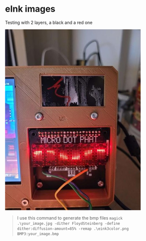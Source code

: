 # eInk images

Testing with 2 layers, a black and a red one

![Cyberdeck eInk](eInk.jpg "eInk")

>  I use this command to generate the bmp files `magick .\your_image.jpg -dither FloydSteinberg -define dither:diffusion-amount=85% -remap .\eink3color.png BMP3:your_image.bmp`
